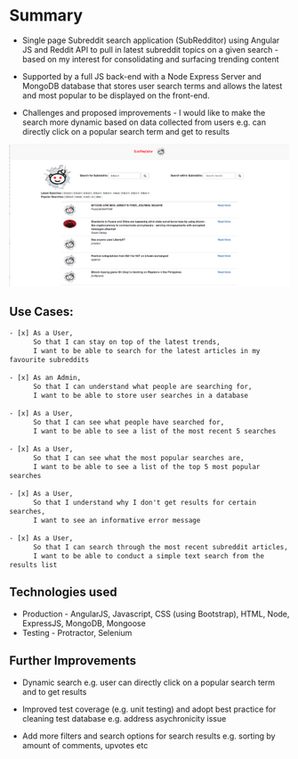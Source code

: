 Summary
=================

* Single page Subreddit search application (SubRedditor) using Angular JS and Reddit API to pull in latest subreddit topics on a given search - based on my interest for consolidating and surfacing trending content

* Supported by a full JS back-end with a Node Express Server and MongoDB database that stores user search terms and allows the latest and most popular to be displayed on the front-end.

* Challenges and proposed improvements - I would like to make the search more dynamic based on data collected from users e.g. can directly click on a popular search term and get to results

![SubRedditor - Example Search](https://github.com/AlexHandy1/subredditor/blob/master/public/img/SubRedditor.png)

Use Cases:
-------

```
- [x] As a User,
      So that I can stay on top of the latest trends,
      I want to be able to search for the latest articles in my favourite subreddits

- [x] As an Admin,
      So that I can understand what people are searching for,
      I want to be able to store user searches in a database

- [x] As a User,
      So that I can see what people have searched for,
      I want to be able to see a list of the most recent 5 searches

- [x] As a User,
      So that I can see what the most popular searches are,
      I want to be able to see a list of the top 5 most popular searches

- [x] As a User,
      So that I understand why I don't get results for certain searches,
      I want to see an informative error message

- [x] As a User,
      So that I can search through the most recent subreddit articles,
      I want to be able to conduct a simple text search from the results list

```

Technologies used
----

* Production - AngularJS, Javascript, CSS (using Bootstrap), HTML, Node, ExpressJS, MongoDB, Mongoose
* Testing - Protractor, Selenium

Further Improvements
----

*  Dynamic search e.g. user can directly click on a popular search term and to get results

*  Improved test coverage (e.g. unit testing) and adopt best practice for cleaning test database e.g. address asychronicity issue

*  Add more filters and search options for search results e.g. sorting by amount of comments, upvotes etc
